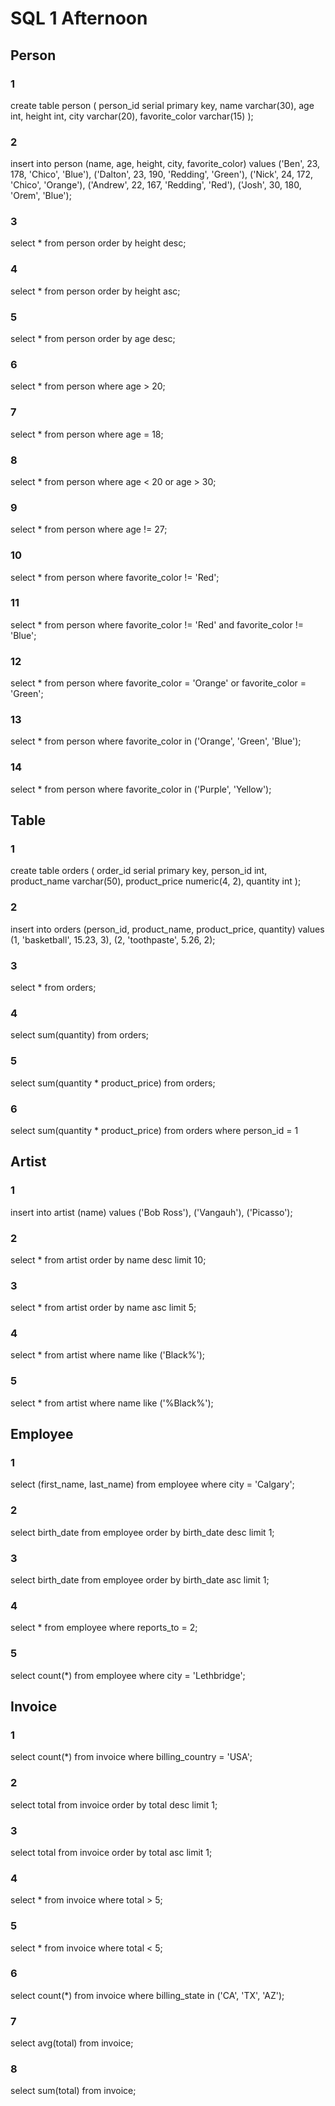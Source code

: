 # SQL 1 Afternoon

## Person

### 1
create table person (
person_id serial primary key,
  name varchar(30),
  age int,
  height int,
  city varchar(20),
  favorite_color varchar(15)
);

### 2
insert into person
(name, age, height, city, favorite_color)
values
('Ben', 23, 178, 'Chico', 'Blue'),
('Dalton', 23, 190, 'Redding', 'Green'),
('Nick', 24, 172, 'Chico', 'Orange'),
('Andrew', 22, 167, 'Redding', 'Red'),
('Josh', 30, 180, 'Orem', 'Blue');

### 3
select * from person order by height desc;

### 4
select * from person order by height asc;

### 5
select * from person order by age desc;

### 6
select * from person
where age > 20;

### 7
select * from person
where age = 18;

### 8
select * from person
where age < 20
or age > 30;

### 9
select * from person
where age != 27;

### 10
select * from person
where favorite_color != 'Red';

### 11
select * from person
where favorite_color != 'Red'
and favorite_color != 'Blue';

### 12
select * from person
where favorite_color = 'Orange'
or favorite_color = 'Green';

### 13
select * from person
where favorite_color in ('Orange', 'Green', 'Blue');

### 14
select * from person
where favorite_color in ('Purple', 'Yellow');


## Table

### 1
create table orders (
order_id serial primary key,
  person_id int,
  product_name varchar(50),
  product_price numeric(4, 2),
  quantity int
);

### 2
insert into orders (person_id, product_name, product_price, quantity)
values
(1, 'basketball', 15.23, 3),
(2, 'toothpaste', 5.26, 2);

### 3
select * from orders;

### 4
select sum(quantity) from orders;

### 5
select sum(quantity * product_price) from orders;

### 6
select sum(quantity * product_price) from orders
where person_id = 1


## Artist

### 1
insert into artist (name)
values
('Bob Ross'),
('Vangauh'),
('Picasso');

### 2
select * from artist order by name desc limit 10;

### 3
select * from artist order by name asc limit 5;

### 4
select * from artist
where name like ('Black%');

### 5
select * from artist
where name like ('%Black%');


## Employee

### 1
select (first_name, last_name) from employee
where city = 'Calgary';

### 2
select birth_date from employee
order by birth_date desc limit 1;

### 3
select birth_date from employee
order by birth_date asc limit 1;

### 4
select * from employee
where reports_to = 2;

### 5
select count(*) from employee
where city = 'Lethbridge';


## Invoice

### 1
select count(*) from invoice
where billing_country = 'USA';

### 2
select total from invoice
order by total desc limit 1;

### 3
select total from invoice
order by total asc limit 1;

### 4
select * from invoice
where total > 5;

### 5
select * from invoice
where total < 5;

### 6
select count(*) from invoice
where billing_state in ('CA', 'TX', 'AZ');

### 7
select avg(total) from invoice;

### 8
select sum(total) from invoice;